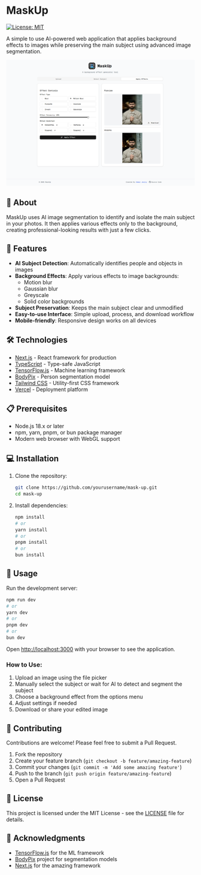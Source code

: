 # MaskUp

[![License: MIT](https://img.shields.io/badge/License-MIT-blue.svg)](https://opensource.org/licenses/MIT)

A simple to use AI-powered web application that applies background effects to images while preserving the main subject using advanced image segmentation.

![MaskUp Screenshot](public/maskup-screenshot.png)

## 🎯 About

MaskUp uses AI image segmentation to identify and isolate the main subject in your photos. It then applies various effects only to the background, creating professional-looking results with just a few clicks.

## 🚀 Features

- **AI Subject Detection**: Automatically identifies people and objects in images
- **Background Effects**: Apply various effects to image backgrounds:
  - Motion blur
  - Gaussian blur
  - Greyscale
  - Solid color backgrounds
- **Subject Preservation**: Keeps the main subject clear and unmodified
- **Easy-to-use Interface**: Simple upload, process, and download workflow
- **Mobile-friendly**: Responsive design works on all devices

## 🛠️ Technologies

- [Next.js](https://nextjs.org/) - React framework for production
- [TypeScript](https://www.typescriptlang.org/) - Type-safe JavaScript
- [TensorFlow.js](https://www.tensorflow.org/js) - Machine learning framework
- [BodyPix](https://github.com/tensorflow/tfjs-models/tree/master/body-pix) - Person segmentation model
- [Tailwind CSS](https://tailwindcss.com/) - Utility-first CSS framework
- [Vercel](https://vercel.com/) - Deployment platform

## 📋 Prerequisites

- Node.js 18.x or later
- npm, yarn, pnpm, or bun package manager
- Modern web browser with WebGL support

## 💻 Installation

1. Clone the repository:

   ```bash
   git clone https://github.com/yourusername/mask-up.git
   cd mask-up
   ```

2. Install dependencies:
   ```bash
   npm install
   # or
   yarn install
   # or
   pnpm install
   # or
   bun install
   ```

## 🚀 Usage

Run the development server:

```bash
npm run dev
# or
yarn dev
# or
pnpm dev
# or
bun dev
```

Open [http://localhost:3000](http://localhost:3000) with your browser to see the application.

### How to Use:

1. Upload an image using the file picker
2. Manually select the subject or wait for AI to detect and segment the subject
3. Choose a background effect from the options menu
4. Adjust settings if needed
5. Download or share your edited image

## 🤝 Contributing

Contributions are welcome! Please feel free to submit a Pull Request.

1. Fork the repository
2. Create your feature branch (`git checkout -b feature/amazing-feature`)
3. Commit your changes (`git commit -m 'Add some amazing feature'`)
4. Push to the branch (`git push origin feature/amazing-feature`)
5. Open a Pull Request

## 📝 License

This project is licensed under the MIT License - see the [LICENSE](LICENSE) file for details.

## 🙏 Acknowledgments

- [TensorFlow.js](https://www.tensorflow.org/js) for the ML framework
- [BodyPix](https://github.com/tensorflow/tfjs-models/tree/master/body-pix) project for segmentation models
- [Next.js](https://nextjs.org) for the amazing framework
